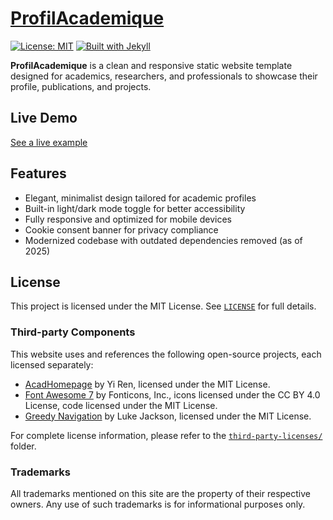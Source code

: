 # [ProfilAcademique](https://github.com/xuweiwen/ProfilAcademique)

[![License: MIT](https://img.shields.io/badge/License-MIT-lightgrey.svg)](https://github.com/xuweiwen/ProfilAcademique/blob/master/LICENSE.txt) [![Built with Jekyll](https://img.shields.io/badge/Built%20with-Jekyll-55b8d3.svg)](https://jekyllrb.com/)

**ProfilAcademique** is a clean and responsive static website template designed for academics, researchers, and professionals to showcase their profile, publications, and projects.

## Live Demo

[See a live example](https://weixu.net/ProfilAcademique)

## Features

- Elegant, minimalist design tailored for academic profiles
- Built-in light/dark mode toggle for better accessibility
- Fully responsive and optimized for mobile devices
- Cookie consent banner for privacy compliance
- Modernized codebase with outdated dependencies removed (as of 2025)

## License

This project is licensed under the MIT License. See [`LICENSE`](LICENSE.txt) for full details.

### Third-party Components

This website uses and references the following open-source projects, each licensed separately:

- [AcadHomepage](https://github.com/RayeRen/acad-homepage.github.io) by Yi Ren, licensed under the MIT License.
- [Font Awesome 7](https://fontawesome.com/) by Fonticons, Inc., icons licensed under the CC BY 4.0 License, code licensed under the MIT License.
- [Greedy Navigation](https://github.com/lukejacksonn/GreedyNav) by Luke Jackson, licensed under the MIT License.

For complete license information, please refer to the [`third-party-licenses/`](third-party-licenses/) folder. 

### Trademarks

All trademarks mentioned on this site are the property of their respective owners. Any use of such trademarks is for informational purposes only.